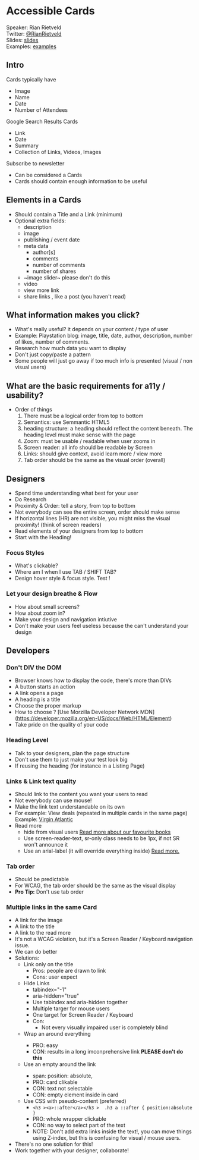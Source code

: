 # Accessible Cards
Speaker: Rian Rietveld  
Twitter: [@RianRietveld](https://twitter.com/RianRietveld)  
Slides: [slides](http://lvl.li/a11yto-2020)  
Examples: [examples](https://a11y-collective.github.io/talks/cards/index.html)

## Intro
Cards typically have
- Image
- Name
- Date
- Number of Attendees

Google Search Results Cards
- Link 
- Date
- Summary
- Collection of Links, Videos, Images

Subscribe to newsletter
- Can be considered a Cards
- Cards should contain enough information to be useful

## Elements in a Cards
- Should contain a Title and a Link (minimum)
- Optional extra fields: 
    - description
    - image
    - publishing / event date
    - meta data
        - author[s]
        - comments
        - number of comments
        - number of shares
    - ~image slider~ please don't do this
    - video
    - view more link
    - share links , like a post (you haven't read)

## What information makes you click? 
- What's really useful? it depends on your content / type of user
- Example: Playstation blog: image, title, date, author, description, number of likes, number of comments.
- Research how much data you want to display
- Don't just copy/paste a pattern
- Some people will just go away if too much info is presented (visual / non visual users)

## What are the basic requirements for a11y / usability?
- Order of things
    1. There must be a logical order from top to bottom
    2. Semantics: use Semmantic HTML5
    3. heading structure: a heading should reflect the content beneath. The heading level must make sense with the page 
    4. Zoom: must be usable / readable when user zooms in
    5. Screen reader: all info should be readable by Screen
    6. Links: should give context, avoid learn more / view more
    7. Tab order should be the same as the visual order (overall)

## Designers
- Spend time understanding what best for your user
- Do Research
- Proximity & Order: tell a story, from top to bottom
- Not everybody can see the entire screen, order should make sense
- If horizontal lines (HR) are not visible, you might miss the visual proximity! (think of screen readers)
- Read elements of your designers from top to bottom
- Start with the Heading!

### Focus Styles
- What's clickable? 
- Where am I when I use TAB / SHIFT TAB?
- Design hover style & focus style. Test !

### Let your design breathe & Flow
- How about small screens?
- How about zoom in?
- Make your design and navigation intiutive
- Don't make your users feel useless because the can't understand your design


## Developers
### Don't DIV the DOM
- Browser knows how to display the code, there's more than DIVs
- A button starts an action
- A link opens a page
- A heading is a title
- Choose the proper markup
- How to choose ?  [Use Morzilla Developer Network MDN] (https://developer.mozilla.org/en-US/docs/Web/HTML/Element)
- Take pride on the quality of your code

### Heading Level
- Talk to your designers, plan the page structure
- Don't use them to just make your test look big
- If reusing the heading (for instance in a Listing Page)

### Links & Link text quality
- Should link to the content you want your users to read
- Not everybody can use mouse!
- Make the link text understandable on its own
- For example: View deals (repeated in multiple cards in the same page) Example: [Virgin Atlantic](https://www.virginatlantic.com/)
- Read more
    - hide from visual users <a href="#">Read more <span class="sr-only"> about our favourite books</span></a>
    - Use screen-reader-text, sr-only class needs to be 1px, if not SR won't announce it
    - Use an arial-label (it will override everything inside) <a href="url" arial-label="Read more about our favourite books">Read more.</a>

### Tab order
- Should be predictable
- For WCAG, the tab order should be the same as the visual display
- **Pro Tip:** Don't use tab order


### Multiple links in the same Card
- A link for the image
- A link to the title
- A link to the read more
- It's not a WCAG violation, but it's a Screen Reader / Keyboard navigation issue.
- We can do better
- Solutions:
    - Link only on the title
        - Pros: people are drawn to link
        - Cons: user expect 
    - Hide Links 
        - tabindex="-1"
        - aria-hidden="true"
        - Use tabindex and aria-hidden together
        - Multiple targer for mouse users
        - One target for Screen Reader / Keyboard
        - Con: 
            - Not every visually impaired user is completely blind
    - Wrap an <a> around everything
        - PRO: easy
        - CON: results in a long imconprehensive link **PLEASE don't do this**
    - Use an empty <span> around the link
        - span: position: absolute, 
        - PRO: card clikable
        - CON: text not selectable
        - CON: empty element inside in card
    - Use CSS with pseudo-content (preferred)
        - `<h3 ><a>::after</a></h3 >  .h3 a ::after { position:absolute }`
        - PRO: whole wrapper clickable
        - CON: no way to select part of the text
        - NOTE: Don't add extra links inside the text!, you can move things using Z-index, but this is confusing for visual / mouse users.
- There's no one solution for this!
- Work together with your designer, collaborate!

